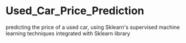 # Used_Car_Price_Prediction
predicting the price of a used car, using Sklearn's supervised machine learning techniques integrated with Sklearn library
